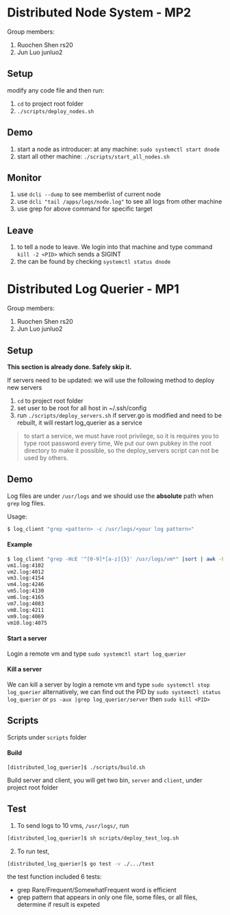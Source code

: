 # Distributed Node System - MP2

Group members:
1. Ruochen Shen   rs20
2. Jun Luo        junluo2

## Setup
modify any code file and then run:
1. `cd` to project root folder
2. `./scripts/deploy_nodes.sh`

## Demo
1. start a node as introducer: at any machine: `sudo systemctl start dnode`
2. start all other machine: `./scripts/start_all_nodes.sh`

## Monitor
1. use `dcli --dump` to see memberlist of current node
2. use `dcli "tail /apps/logs/node.log"` to see all logs from other machine
3. use grep for above command for specific target

## Leave
 1. to tell a node to leave. We login into that machine and type command `kill -2 <PID>` which sends a SIGINT
 2. the <PID> can be found by checking `systemctl status dnode`


# Distributed Log Querier - MP1

Group members:
1. Ruochen Shen   rs20
2. Jun Luo        junluo2

## Setup
**This section is already done. Safely skip it.**

If servers need to be updated: we will use the following method to deploy new servers
1. `cd` to project root folder
2. set user to be root for all host in ~/.ssh/config
3. run `./scripts/deploy_servers.sh` if server.go is modified and need to be rebuilt, it will restart log_querier as a service
> to start a service, we must have root privilege, so it is requires you to type root password every time,
> We put our own pubkey in the root directory to make it possible, so the deploy_servers script can not be used by others.

## Demo

Log files are under `/usr/logs` and we should use the **absolute** path when `grep` log files.

Usage:
```bash
$ log_client "grep <pattern> -c /usr/logs/<your log pattern>"
```

#### Example 

```bash
$ log_client "grep -HcE '^[0-9]*[a-z]{5}' /usr/logs/vm*" |sort | awk -F '/' '{print $4}'
vm1.log:4102
vm2.log:4012
vm3.log:4154
vm4.log:4246
vm5.log:4130
vm6.log:4165
vm7.log:4083
vm8.log:4211
vm9.log:4069
vm10.log:4075
```

#### Start a server

Login a remote vm and type `sudo systemctl start log_querier`

#### Kill a server

We can kill a server by login a remote vm and type `sudo systemctl stop log_querier`
alternatively, we can find out the PID by `sudo systemctl status log_querier` or `ps -aux |grep log_querier/server`
then `sudo kill <PID>`


## Scripts

Scripts under `scripts` folder

#### Build

```
[distributed_log_querier]$ ./scripts/build.sh
```

Build server and client, you will get two bin, `server` and `client`, under project root folder


## Test

1. To send logs to 10 vms, `/usr/logs/`, run 
```bash
[distributed_log_querier]$ sh scripts/deploy_test_log.sh
```
2. To run test, 
```bash
[distributed_log_querier]$ go test -v ./.../test
```

the test function included 6 tests:  
- grep Rare/Frequent/SomewhatFrequent word is efficient
- grep pattern that appears in only one file, some files, or all files, determine if result is expeted
